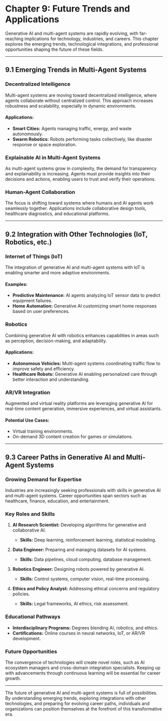 # Chapter 9: Future Trends and Applications

Generative AI and multi-agent systems are rapidly evolving, with far-reaching implications for technology, industries, and careers. This chapter explores the emerging trends, technological integrations, and professional opportunities shaping the future of these fields.

---

## **9.1 Emerging Trends in Multi-Agent Systems**

### **Decentralized Intelligence**
Multi-agent systems are moving toward decentralized intelligence, where agents collaborate without centralized control. This approach increases robustness and scalability, especially in dynamic environments.

#### **Applications:**
- **Smart Cities:** Agents managing traffic, energy, and waste autonomously.
- **Swarm Robotics:** Robots performing tasks collectively, like disaster response or space exploration.

### **Explainable AI in Multi-Agent Systems**
As multi-agent systems grow in complexity, the demand for transparency and explainability is increasing. Agents must provide insights into their decisions and actions, enabling users to trust and verify their operations.

### **Human-Agent Collaboration**
The focus is shifting toward systems where humans and AI agents work seamlessly together. Applications include collaborative design tools, healthcare diagnostics, and educational platforms.

---

## **9.2 Integration with Other Technologies (IoT, Robotics, etc.)**

### **Internet of Things (IoT)**
The integration of generative AI and multi-agent systems with IoT is enabling smarter and more adaptive environments.

#### **Examples:**
- **Predictive Maintenance:** AI agents analyzing IoT sensor data to predict equipment failures.
- **Home Automation:** Generative AI customizing smart home responses based on user preferences.

### **Robotics**
Combining generative AI with robotics enhances capabilities in areas such as perception, decision-making, and adaptability.

#### **Applications:**
- **Autonomous Vehicles:** Multi-agent systems coordinating traffic flow to improve safety and efficiency.
- **Healthcare Robots:** Generative AI enabling personalized care through better interaction and understanding.

### **AR/VR Integration**
Augmented and virtual reality platforms are leveraging generative AI for real-time content generation, immersive experiences, and virtual assistants.

#### **Potential Use Cases:**
- Virtual training environments.
- On-demand 3D content creation for games or simulations.

---

## **9.3 Career Paths in Generative AI and Multi-Agent Systems**

### **Growing Demand for Expertise**
Industries are increasingly seeking professionals with skills in generative AI and multi-agent systems. Career opportunities span sectors such as healthcare, finance, education, and entertainment.

### **Key Roles and Skills**
1. **AI Research Scientist:** Developing algorithms for generative and collaborative AI.
   - **Skills:** Deep learning, reinforcement learning, statistical modeling.

2. **Data Engineer:** Preparing and managing datasets for AI systems.
   - **Skills:** Data pipelines, cloud computing, database management.

3. **Robotics Engineer:** Designing robots powered by generative AI.
   - **Skills:** Control systems, computer vision, real-time processing.

4. **Ethics and Policy Analyst:** Addressing ethical concerns and regulatory policies.
   - **Skills:** Legal frameworks, AI ethics, risk assessment.

### **Educational Pathways**
- **Interdisciplinary Programs:** Degrees blending AI, robotics, and ethics.
- **Certifications:** Online courses in neural networks, IoT, or AR/VR development.

### **Future Opportunities**
The convergence of technologies will create novel roles, such as AI ecosystem managers and cross-domain integration specialists. Keeping up with advancements through continuous learning will be essential for career growth.

---

The future of generative AI and multi-agent systems is full of possibilities. By understanding emerging trends, exploring integrations with other technologies, and preparing for evolving career paths, individuals and organizations can position themselves at the forefront of this transformative era.

